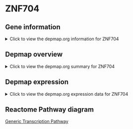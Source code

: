 <h1>ZNF704</h1>

<h2>Gene information</h2>
<details>
  <summary>Click to view the depmap.org information for ZNF704</summary>
  <iframe src="https://depmap.org/portal/gene/ZNF704?tab=about" style="border:none;width:100%;height:800px"></iframe>
</details>

<h2>Depmap overview</h2>
<details>
  <summary>Click to view the depmap.org summary for ZNF704</summary>
  <iframe src="https://depmap.org/portal/gene/ZNF704?tab=overview" style="border:none;width:100%;height:800px"></iframe>
</details>

<h2>Depmap expression</h2>
<details>
  <summary>Click to view the depmap.org expression data for ZNF704</summary>
  <iframe src="https://depmap.org/portal/gene/ZNF704?tab=characterization" style="border:none;width:100%;height:800px"></iframe>
</details>



<h2>Reactome Pathway diagram</h2>
<a href="https://reactome.org/PathwayBrowser/#/R-HSA-212436">Generic Transcription Pathway</a>



